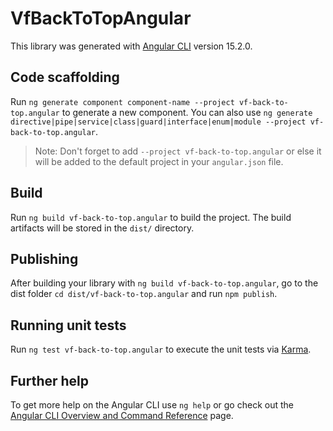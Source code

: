 # VfBackToTopAngular

This library was generated with [Angular CLI](https://github.com/angular/angular-cli) version 15.2.0.

## Code scaffolding

Run `ng generate component component-name --project vf-back-to-top.angular` to generate a new component. You can also use `ng generate directive|pipe|service|class|guard|interface|enum|module --project vf-back-to-top.angular`.
> Note: Don't forget to add `--project vf-back-to-top.angular` or else it will be added to the default project in your `angular.json` file. 

## Build

Run `ng build vf-back-to-top.angular` to build the project. The build artifacts will be stored in the `dist/` directory.

## Publishing

After building your library with `ng build vf-back-to-top.angular`, go to the dist folder `cd dist/vf-back-to-top.angular` and run `npm publish`.

## Running unit tests

Run `ng test vf-back-to-top.angular` to execute the unit tests via [Karma](https://karma-runner.github.io).

## Further help

To get more help on the Angular CLI use `ng help` or go check out the [Angular CLI Overview and Command Reference](https://angular.io/cli) page.
